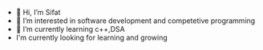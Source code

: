 - 👋 Hi, I’m Sifat
- 👀 I’m interested in software development and competetive programming
- 🌱 I’m currently learning c++,DSA
- I'm currently looking for learning and growing

<!---
sifat2836/sifat2836 is a ✨ special ✨ repository because its `README.md` (this file) appears on your GitHub profile.
You can click the Preview link to take a look at your changes.
--->
